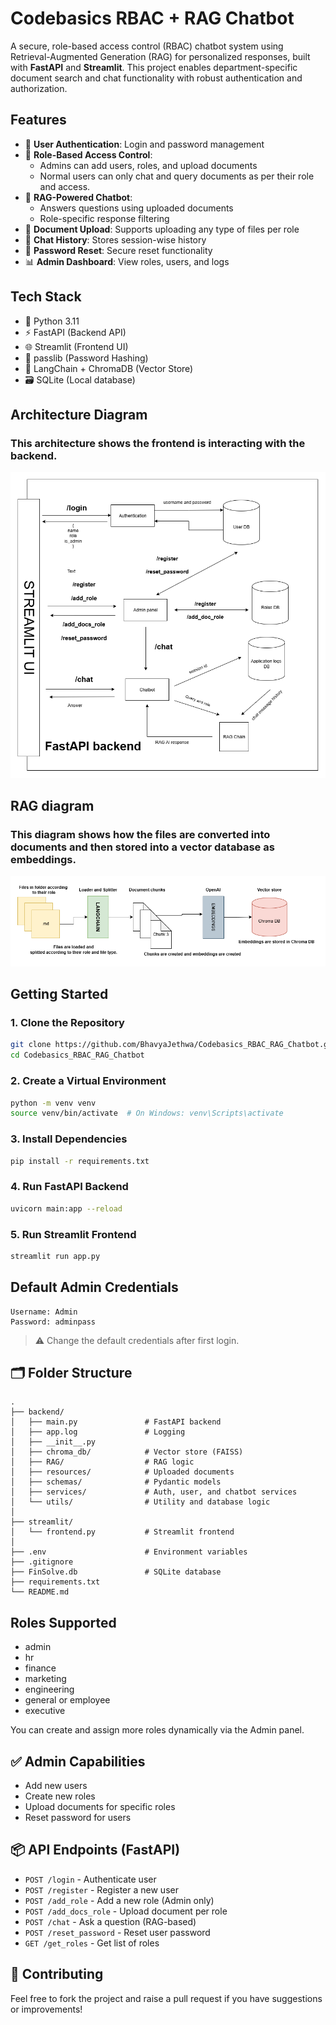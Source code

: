 # Codebasics RBAC + RAG Chatbot

A secure, role-based access control (RBAC) chatbot system using Retrieval-Augmented Generation (RAG) for personalized responses, built with **FastAPI** and **Streamlit**. This project enables department-specific document search and chat functionality with robust authentication and authorization.

## Features

- 🔐 **User Authentication**: Login and password management
- 👥 **Role-Based Access Control**:
  - Admins can add users, roles, and upload documents
  - Normal users can only chat and query documents as per their role and access.
- 🧠 **RAG-Powered Chatbot**:
  - Answers questions using uploaded documents
  - Role-specific response filtering
- 📄 **Document Upload**: Supports uploading any type of files per role
- 📜 **Chat History**: Stores session-wise history
- 🔄 **Password Reset**: Secure reset functionality
- 📊 **Admin Dashboard**: View roles, users, and logs

## Tech Stack

- 🐍 Python 3.11
- ⚡ FastAPI (Backend API)
- 🌐 Streamlit (Frontend UI)
- 🔐 passlib (Password Hashing)
- 🧠 LangChain + ChromaDB (Vector Store)
- 🗃️ SQLite (Local database)

## Architecture Diagram

### This architecture shows the frontend is interacting with the backend. 

![Architecture Diagram](Architecture.png)



## RAG diagram

### This diagram shows how the files are converted into documents and then stored into a vector database as embeddings.

![RAG diagram](RAG.png)





## Getting Started

### 1. Clone the Repository

```bash
git clone https://github.com/BhavyaJethwa/Codebasics_RBAC_RAG_Chatbot.git
cd Codebasics_RBAC_RAG_Chatbot
```

### 2. Create a Virtual Environment

```bash
python -m venv venv
source venv/bin/activate  # On Windows: venv\Scripts\activate
```

### 3. Install Dependencies

```bash
pip install -r requirements.txt
```

### 4. Run FastAPI Backend

```bash
uvicorn main:app --reload
```

### 5. Run Streamlit Frontend

```bash
streamlit run app.py
```

## Default Admin Credentials

```text
Username: Admin
Password: adminpass
```

> ⚠️ Change the default credentials after first login.

## 🗂️ Folder Structure

```
.
├── backend/
│   ├── main.py               # FastAPI backend
│   ├── app.log               # Logging
│   ├── __init__.py
│   ├── chroma_db/            # Vector store (FAISS)
│   ├── RAG/                  # RAG logic
│   ├── resources/            # Uploaded documents
│   ├── schemas/              # Pydantic models
│   ├── services/             # Auth, user, and chatbot services
│   └── utils/                # Utility and database logic
│
├── streamlit/
│   └── frontend.py           # Streamlit frontend
│
├── .env                      # Environment variables
├── .gitignore
├── FinSolve.db               # SQLite database
├── requirements.txt
└── README.md
```

## Roles Supported

- admin
- hr
- finance
- marketing
- engineering
- general or employee
- executive

You can create and assign more roles dynamically via the Admin panel.

## ✅ Admin Capabilities

- Add new users
- Create new roles
- Upload documents for specific roles
- Reset password for users

## 📦 API Endpoints (FastAPI)

- `POST /login` - Authenticate user
- `POST /register` - Register a new user
- `POST /add_role` - Add a new role (Admin only)
- `POST /add_docs_role` - Upload document per role
- `POST /chat` - Ask a question (RAG-based)
- `POST /reset_password` - Reset user password
- `GET /get_roles` - Get list of roles


## 🤝 Contributing

Feel free to fork the project and raise a pull request if you have suggestions or improvements!

